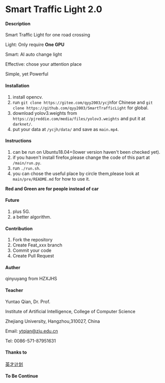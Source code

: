 # Smart Traffic Light 2.0

#### Description
Smart Traffic Light for one road crossing 

Light: Only require **One GPU**

Smart: AI auto change light 

Effective: chose your attention place

Simple, yet Powerful


#### Installation

1. install opencv.
2. run `git clone https://gitee.com/qyy2003/ycjh`for Chinese and `git clone https://github.com/qyy2003/SmartTrafficLight` for global.
3. download yolov3.weights from `https://pjreddie.com/media/files/yolov3.weights` and put it at `darknet/`.
4. put your data at `/ycjh/data/` and save as `main.mp4`.


#### Instructions

1. can be run on Ubuntu18.04+(lower version haven't been checked yet).
2. if you haven't install firefox,please change the code of this part at `/main/run.py`.
3. run `./run.sh`.
4. you can chose the useful place by circle them,please look at `main/pre/README.md`  for how to use it.

**Red and Green are for people instead of car**

#### Future

1. plus 5G.
2. a better algorithm.

#### Contribution

1. Fork the repository
2. Create Feat_xxx branch
3. Commit your code
4. Create Pull Request

#### Auther
qinyuyang from HZXJHS
#### Teacher
Yuntao Qian, Dr. Prof.

Institute of Artificial Intelligence, College of Computer Science

Zhejiang University, Hangzhou,310027, China

Email: ytqian@zju.edu.cn

Tel: 0086-571-87951631 
#### Thanks to

[英才计划](http://ycjh.org/)


#### To Be Continue
